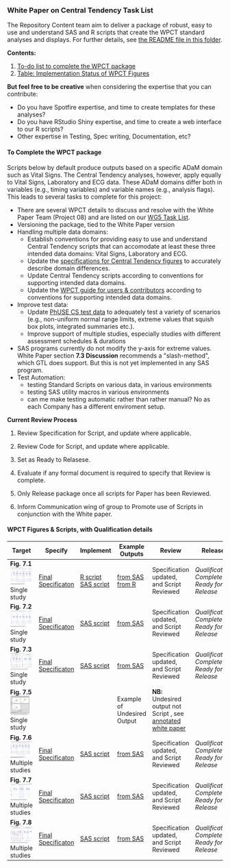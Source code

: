 ### White Paper on Central Tendency Task List

The Repository Content team aim to deliver a package of robust, easy to use and understand SAS and R scripts that create the WPCT standard analyses and displays. For further details, see [the README file in this folder](./README.md).

**Contents:**
 1. [To-do list to complete the WPCT package](http://github.com/phuse-org/phuse-scripts/blob/master/whitepapers/WPCT/TODO.md#to-complete-the-wpct-package)
 2. [Table: Implementation Status of WPCT Figures](http://github.com/phuse-org/phuse-scripts/blob/master/whitepapers/WPCT/TODO.md#wpct-figures--scripts-with-qualification-details)

**But feel free to be creative** when considering the expertise that you can contribute:
* Do you have Spotfire expertise, and time to create templates for these analyses?
* Do you have RStudio Shiny expertise, and time to create a web interface to our R scripts?
* Other expertise in Testing, Spec writing, Documentation, etc?

#### To Complete the WPCT package

Scripts below by default produce outputs based on a specific ADaM domain such as Vital Signs. The Central Tendency analyses, however, apply equally to Vital Signs, Laboratory and ECG data. These ADaM domains differ both in variables (e.g., timing variables) and variable names (e.g., analysis flags). This leads to several tasks to complete for this project:

* There are several WPCT details to discuss and resolve with the White Paper Team (Project 08) and are listed on our [WG5 Task List](http://github.com/phuse-org/phuse-scripts/blob/master/TODO.md).
* Versioning the package, tied to the White Paper version
* Handling multiple data domains:
  * Establish conventions for providing easy to use and understand Central Tendency scripts that can accomodate at least these three intended data domains: Vital Signs, Laboratory and ECG.
  * Update the [specifications for Central Tendency figures](http://github.com/phuse-org/phuse-scripts/tree/master/whitepapers/specification) to accurately describe domain differences.
  * Update Central Tendency scripts according to conventions for supporting intended data domains.
  * Update the [WPCT guide for users & contributors](http://github.com/phuse-org/phuse-scripts/blob/master/whitepapers/CentralTendency-UserGuide.md) according to conventions for supporting intended data domains.
* Improve test data:
  * Update [PhUSE CS test data](http://github.com/phuse-org/phuse-scripts/tree/master/data/adam) to adequately test a variety of scenarios (e.g., non-uniform normal range limits, extreme values that squish box plots, integrated summaries etc.). 
  * Improve support of multiple studies, especially studies with different assessment schedules & durations
* SAS programs currently do not modify the y-axis for extreme values. White Paper section **7.3 Discussion** recommends a "slash-method", which GTL does support. But this is not yet implemented in any SAS program.
* Test Automation:
  * testing Standard Scripts on various data, in various environments
  * testing SAS utility macros in various environments
  * can me make testing automatic rather than rather manual? No as each Company has a different enviroment setup.

**Current Review Process**

1. Review Specification for Script, and update where applicable.
 
2. Review Code for Script, and update where applicable.
 
3. Set as Ready to Relasese.
 
4. Evaluate if any formal document is required to specify that Review is complete.
 
5. Only Release package once all scripts for Paper has been Reviewed.

6. Inform Communication wing of group to Promote use of Scripts in conjunction with the White paper.


#### WPCT Figures & Scripts, with Qualification details

| Target | Specify | Implement | Example Outputs | Review | Release |
|---|---|---|---|---|---|
| **Fig. 7.1** [![Fig. 7.1](../images/wpct/target_07.01.png)](../images/wpct/target_07.01_full.png)<br/>Single study|[Final Specificaton](http://github.com/phuse-org/phuse-scripts/blob/master/whitepapers/specification/WPCT_Fig_7.1_RequirementsSpecification.docx)|[R script](http://github.com/phuse-org/phuse-scripts/blob/master/whitepapers/WPCT/WPCT-F.07.01.R)<br/> [SAS script](http://github.com/phuse-org/phuse-scripts/blob/master/whitepapers/WPCT/WPCT-F.07.01.sas)|[from SAS](http://github.com/phuse-org/phuse-scripts/blob/master/whitepapers/WPCT/outputs_sas/WPCT-F.07.01_Box_plot_DIABP_by_visit_for_timepoint_815.pdf)<br/>[from R](http://github.com/phuse-org/phuse-scripts/blob/master/whitepapers/WPCT/outputs_r/WPCT-F.07.01%20R%20Output%20Example.PNG)|Specification updated, and Script Reviewed| *Qualification Complete - Ready for Release*|
| **Fig. 7.2** [![Fig. 7.2](../images/wpct/target_07.02.png)](../images/wpct/target_07.02_full.png)<br/>Single study|[Final Specificaton](http://github.com/phuse-org/phuse-scripts/blob/master/whitepapers/specification/WPCT_Fig_7.2_RequirementsSpecification.docx)|[SAS script](http://github.com/phuse-org/phuse-scripts/blob/master/whitepapers/WPCT/WPCT-F.07.02.sas)|[from SAS](http://github.com/phuse-org/phuse-scripts/blob/master/whitepapers/WPCT/outputs_sas/WPCT-F.07.02_Box_plot_DIABP_Change_by_visit_for_timepoint_815.pdf)|Specification updated, and Script Reviewed| *Qualification Complete - Ready for Release*|
| **Fig. 7.3** [![Fig. 7.3](../images/wpct/target_07.03.png)](../images/wpct/target_07.03_full.png)<br/>Single study|[Final Specificaton](http://github.com/phuse-org/phuse-scripts/blob/master/whitepapers/specification/WPCT_Fig_7.3_RequirementsSpecification.docx)|[SAS script](http://github.com/phuse-org/phuse-scripts/blob/master/whitepapers/WPCT/WPCT-F.07.03.sas)|[from SAS](http://github.com/phuse-org/phuse-scripts/blob/master/whitepapers/WPCT/outputs_sas/WPCT-F.07.03_Box_plot_DIABP_with_change_by_visit_for_timepoint_815.pdf)|Specification updated, and Script Reviewed| *Qualification Complete - Ready for Release*|
| **Fig. 7.5** [![Fig. 7.5](../images/wpct/target_07.05.png)](../images/wpct/target_07.05_full.png)<br/>Single study|||Example of Undesired Output| **NB:** Undesired output not Script , see [annotated white paper](http://github.com/phuse-org/phuse-scripts/blob/master/whitepapers/specification/Annotated-CSS_WhitePaper_CentralTendency_v1.0.pdf)|
| **Fig. 7.6** [![Fig. 7.6](../images/wpct/target_07.06.png)](../images/wpct/target_07.06_full.png)<br/>Multiple studies|[Final Specificaton](http://github.com/phuse-org/phuse-scripts/blob/master/whitepapers/specification/WPCT_Fig_7.6_RequirementsSpecification.docx)|[SAS script](http://github.com/phuse-org/phuse-scripts/blob/master/whitepapers/WPCT/WPCT-F.07.06.sas)|[from SAS](http://github.com/phuse-org/phuse-scripts/blob/master/whitepapers/WPCT/outputs_sas/WPCT-F.07.06_Box_plot_DIABP_last_base_post_by_study_for_timepoint_815.pdf)<br/>|Specification updated, and Script Reviewed| *Qualification Complete - Ready for Release*|
| **Fig. 7.7** [![Fig. 7.7](../images/wpct/target_07.07.png)](../images/wpct/target_07.07_full.png)<br/>Multiple studies|[Final Specificaton](http://github.com/phuse-org/phuse-scripts/blob/master/whitepapers/specification/WPCT_Fig_7.7_RequirementsSpecification.docx)|[SAS script](http://github.com/phuse-org/phuse-scripts/blob/master/whitepapers/WPCT/WPCT-F.07.07.sas)|[from SAS](http://github.com/phuse-org/phuse-scripts/blob/master/whitepapers/WPCT/outputs_sas/WPCT-F.07.07_Box_plot_DIABP_change_MIN_base_post_by_study_for_timepoint_815.pdf)|Specification updated, and Script Reviewed| *Qualification Complete - Ready for Release*|
| **Fig. 7.8** [![Fig. 7.8](../images/wpct/target_07.08.png)](../images/wpct/target_07.08_full.png)<br/>Multiple studies|[Final Specificaton](http://github.com/phuse-org/phuse-scripts/blob/master/whitepapers/specification/WPCT_Fig_7.8_RequirementsSpecification.docx)|[SAS script](http://github.com/phuse-org/phuse-scripts/blob/master/whitepapers/WPCT/WPCT-F.07.08.sas)|[from SAS](http://github.com/phuse-org/phuse-scripts/blob/master/whitepapers/WPCT/outputs_sas/WPCT-F.07.08_Box_plot_DIABP_lastminmax_change_timepoint_815.pdf)|Specification updated, and Script Reviewed| *Qualification Complete - Ready for Release*|
